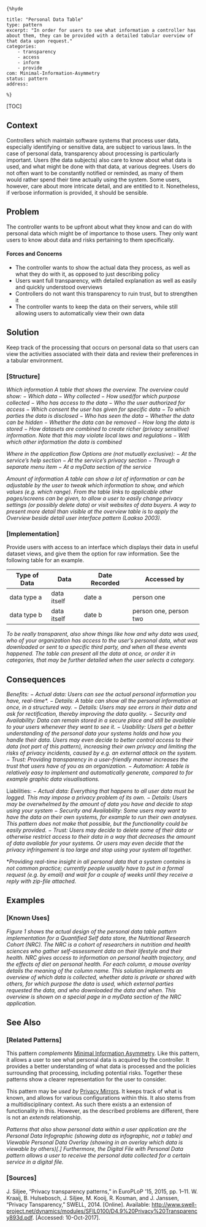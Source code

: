     {%hyde

    title: "Personal Data Table"
    type: pattern
    excerpt: "In order for users to see what information a controller has about them, they can be provided with a detailed tabular overview of that data upon request."
    categories:
        - transparency
        - access
        - inform
        - provide
    com: Minimal-Information-Asymmetry
    status: pattern
    address:

    %}

[TOC]

<!--### [Also Known As]-->
<!-- All other names the pattern is known by.-->


## Context
<!-- The situations in which the pattern may apply.-->

Controllers which maintain software systems that process user data, especially identifying or sensitive data, are subject to various laws. In the case of personal data, transparency about processing is particularly important. Users (the data subjects) also care to know about what data is used, and what might be done with that data, at various degrees. Users do not often want to be constantly notified or reminded, as many of them would rather spend their time actually using the system. Some users, however, care about more intricate detail, and are entitled to it. Nonetheless, if verbose information is provided, it should be sensible.

## Problem
<!-- The problem a pattern addresses, including a list of forces describing why a problem might be difficult to solve.-->

The controller wants to be upfront about what they know and can do with personal data which might be of importance to those users. They only want users to know about data and risks pertaining to them specifically.

#### Forces and Concerns
<!-- Implications in this problem which affect the appropriateness of a solution, and are affected by this pattern.-->
<!-- Forces should be highly visible for easy reference, where less obvious a dedicated section is recommended.-->

- The controller wants to show the actual data they process, as well as what they do with it, as opposed to just describing policy
- Users want full transparency, with detailed explanation as well as easily and quickly understood overviews
- Controllers do not want this transparency to ruin trust, but to strengthen it
- The controller wants to keep the data on their servers, while still allowing users to automatically view their own data

## Solution
<!-- A concise description of how the pattern addresses the problem.-->

Keep track of the processing that occurs on personal data so that users can view the activities associated with their data and review their preferences in a tabular environment.

### [Structure]
<!--A detailed specification of the structural aspects of the pattern. A class diagram if applicable.-->
_Which information_
_A table that shows the overview. The overview could show:_
− _Which data_
− _Why collected_
− _How used/for which purpose collected_
− _Who has access to the data_
− _Who the user authorized for access_
− _Which consent the user has given for specific data_
− _To which parties the data is disclosed_
− _Who has seen the data_
− _Whether the data can be hidden_
− _Whether the data can be removed_
− _How long the data is stored_
− _How datasets are combined to create richer (privacy sensitive) information. Note that this may violate local laws and regulations_
− _With which other information the data is combined_

_Where in the application flow Options are (not mutually exclusive):_
− _At the service’s help section_
− _At the service’s privacy section_
− _Through a separate menu item_
− _At a myData section of the service_

_Amount of information_
_A table can show a lot of information or can be adjustable by the user to tweak which information to show, and which values (e.g. which range). From the table links to applicable other pages/screens can be given, to allow a user to easily change privacy settings (or possibly delete data) or visit websites of data buyers. A way to present more detail than visible at the overview table is to apply the Overview beside detail user interface pattern (Laakso 2003)._

### [Implementation]
<!--Guidelines for implementing the pattern; code fragments; suggested PETS; policy fragments.-->

Provide users with access to an interface which displays their data in useful dataset views, and give them the option for raw information. See the following table for an example.

|Type of Data|Data|Date Recorded|Accessed by|
|--|--|--|--|
|data type a|data itself|date a|person one|
|data type b|data itself|date b|person one, person two|

_To be really transparent, also show things like how and why data was used, who of your organization has access to the user’s personal data, what was downloaded or sent to a specific third party, and when all these events happened. The table can present all the data at once, or order it in categories, that may be further detailed when the user selects a category._

## Consequences
<!--The advantages (benefits) and disadvantages (liabilities) of applying the pattern.-->

_Benefits:_
− _Actual data: Users can see the actual personal information you have, real-time*._
− _Details: A table can show all the personal information at once, in a structured way._
− _Details: Users may see errors in their data and ask for rectification, thereby improving the data quality._
− _Security and Availability: Data can remain stored in a secure place and still be available to your users whenever they want to see it._
− _Usability: Users get a better understanding of the personal data your systems holds and how you handle their data. Users may even decide to better control access to their data (not part of this pattern), increasing their own privacy and limiting the risks of privacy incidents, caused by e.g. an external attack on the system._
− _Trust: Providing transparency in a user-friendly manner increases the trust that users have of you as an organization. − Automation: A table is relatively easy to implement and automatically generate, compared to for example graphic data visualisations._

Liabilities:
− _Actual data: Everything that happens to all user data must be logged. This may impose a privacy problem of its own._
− _Details: Users may be overwhelmed by the amount of data you have and decide to stop using your system_
− _Security and Availability: Some users may want to have the data on their own systems, for example to run their own analyses. This pattern does not make that possible, but the functionality could be easily provided._
− _Trust: Users may decide to delete some of their data or otherwise restrict access to their data in a way that decreases the amount of data available for your systems. Or users may even decide that the privacy infringement is too large and stop using your system all together._

*_Providing real-time insight in all personal data that a system contains is not common practice; currently people usually have to put in a formal request (e.g. by email) and wait for a couple of weeks until they receive a reply with zip-file attached._
<!--### [Constraints]-->
<!-- limitations as a consequence of applying the pattern.-->



## Examples
<!--Motivational example to see how the pattern is applied.-->



### [Known Uses]
<!-- Pointers to various applications of the pattern.-->

_Figure 1 shows the actual design of the personal data table pattern implementation for a Quantified Self data store, the Nutritional Research Cohort (NRC). The NRC is a cohort of researchers in nutrition and health sciences who gather self-assessment data on their lifestyle and their health. NRC gives access to information on personal health trajectory, and the effects of diet on personal health. For each column, a mouse overlay details the meaning of the column name. This solution implements an overview of which data is collected, whether data is private or shared with others, for which purpose the data is used, which external parties requested the data, and who downloaded the data and when. This overview is shown on a special page in a myData section of the NRC application._

## See Also
<!-- Any pointers to relevant information, not contained in the subfields below.-->



### [Related Patterns]
<!-- Supporting and conflicting patterns-->

This pattern _complements_ [Minimal Information Asymmetry](Minimal-Information-Asymmetry). Like this pattern, it allows a user to see what personal data is acquired by the controller. It provides a better understanding of what data is processed and the policies surrounding that processing, including potential risks. Together these patterns show a clearer representation for the user to consider.

This pattern may be _used by_ [Privacy Mirrors](Privacy-Mirrors). It keeps track of what is known, and allows for various configurations within this. It also stems from a multidisciplinary context. As such there exists a an extension of functionality in this. However, as the described problems are different, there is not an _extends_ relationship.

_Patterns that also show personal data within a user application are the Personal Data Infographic (showing data as infographic, not a table) and Viewable Personal Data Overlay (showing in an overlay which data is viewable by others)[.] Furthermore, the Digital File with Personal Data pattern allows a user to receive the personal data collected for a certain service in a digital file._


### [Sources]
<!-- References to the original source of the pattern.-->

J. Siljee, “Privacy transparency patterns,” in EuroPLoP ’15, 2015, pp. 1–11.
W. Kraaij, B. Hulsebosch, J. Siljee, M. Kooij, R. Kosman, and J. Janssen, “Privacy Tansparency,” SWELL, 2014. [Online]. Available: http://www.swell-project.net/dynamics/modules/SFIL0100/D4.9%20Privacy%20Transparency893d.pdf. [Accessed: 10-Oct-2017].

<!-- ## General Comments -->
<!-- Separate discussion on the pattern.-->



<!--## Tags-->
<!-- User definable descriptors for additional correlation.-->
